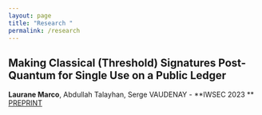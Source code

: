 ```yaml
---
layout: page
title: "Research "
permalink: /research
---
```


## Making Classical (Threshold) Signatures Post-Quantum for Single Use on a Public Ledger
 **Laurane Marco**, Abdullah Talayhan, Serge VAUDENAY - **IWSEC 2023 **
[PREPRINT](https://eprint.iacr.org/2023/420.pdf)
